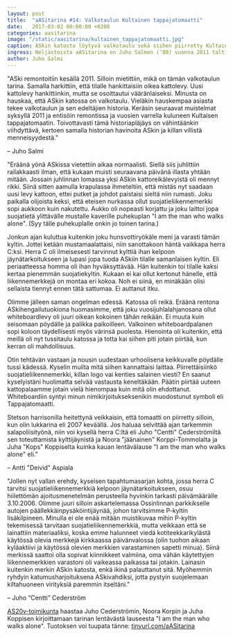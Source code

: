 ```yaml
---
layout: post
title:  "aASitarina #14: Valkotaulun Kultainen tappajatomaatti"
date:   2017-03-02 00:00:00 +0200
categories: aasitarina
image: "/static/aasitarina/kultainen_tappajatomaatti.jpg"
caption: ASkin katosta löytyvä valkotaulu sekä siihen piirretty Kultainen tappajatomaatti
ingress: Neljästoista aASitarina on Juho Salmen ('08) vuonna 2011 taltioima kertomus ASkin katossa tänäkin päivänä majailevasta valkotaulusta, johon on piirretty Kultainen tappajatomaatti. Tämä sama kertomus on teipattuna valkotaulun toiselle puolelle.
author: Juho Salmi
---
```


"ASki remontoitiin kesällä 2011. Silloin mietittiin, mikä on tämän valkotaulun tarina. Samalla harkittiin, että tilalle hankittaisiin oikea kattolevy. Uusi kattolevy hankittiinkin, mutta se osoittautui vääränlaiseksi. Minusta on hauskaa, että ASkin katossa on valkotaulu. Vieläkin hauskempaa asiasta tekee valkotaulun ja sen edeltäjien historia. Keräsin seuraavat muistelmat syksyllä 2011 ja entisöin remontissa ja vuosien varrella kuluneen Kultaisen tappajatomaatin. Toivottavasti tämä historiapläjäys on vähintäänkin viihdyttävä, kertoen samalla historian havinoita ASkin ja killan villistä menneisyydestä."

– Juho Salmi

"Eräänä yönä ASkissa vietettiin aikaa normaalisti. Siellä siis juhlittiin railakkaasti ilman, että kukaan muisti seuraavana päivänä illasta yhtään mitään. Jossain juhlinnan lomassa yksi ASkin kattoreikälevyistä oli mennyt rikki. Siinä sitten aamulla krapulassa ihmeteltiin, että mistäs nyt saadaan uusi levy kattoon, ettei putket ja johdot paistaisi sieltä niin rumasti. Joku paikalla olijoista keksi, että eteisen nurkassa ollut suojatieliikennemerkki sopi aukkoon kuin nakutettu. Aukko oli nopeasti korjattu ja joku laittoi jopa suojatietä ylittävälle mustalle kaverille puhekuplan "I am the man who walks alone". (Syy tälle puhekuplalle onkin jo toinen tarina.)

Jonkun ajan kuluttua kuitenkin joku hunsvottiryökäle meni ja varasti tämän kyltin. Jottei ketään mustamaalattaisi, niin sanottakoon häntä vaikkapa herra C:ksi. Herra C oli ilmeisesesti tarvinnut kylttiä ihan kelpoon jäynätarkoitukseen ja lupasi jopa tuoda ASkiin tilalle samanlaisen kyltin. Eli periaatteessa homma oli ihan hyväksyttävää. Hän kuitenkin toi tilalle kaksi kertaa pienemmän suojatiekyltin. Kukaan ei kai ollut kertonut hänelle, että liikennemerkkejä on montaa eri kokoa. Noh ei siinä, en minäkään olisi sellaista tiennyt ennen tätä sattumaa. Ei auttanut itku.

Olimme jälleen saman ongelman edessä. Katossa oli reikä. Eräänä rentona ASkihengailutuokiona huomasimme, että joku vuosijuhlalahjanosana ollut whiteboardlevy oli juuri oikean kokoinen tähän reikään. Ei muuta kuin seisomaan pöydälle ja palikka paikoilleen. Valkoinen whiteboardpalanen sopi koloon täydellisesti myös värinsä puolesta. Hienointa oli kuitenkin, että meillä oli nyt tussitaulu katossa ja totta kai siihen piti jotain piirtää, kun kerran oli mahdollisuus.

Otin tehtävän vastaan ja nousin uudestaan urhoolisena keikkuvalle pöydälle tussi kädessä. Kyselin muilta mitä siihen kannattaisi laittaa. Piirrettäisiinkö suojatieliikennemerkki, killan logo vai kenties salainen viesti? En saanut kyselyistäni huolimatta selvää vastausta keneltäkään. Päätin piirtää uuteen kattopalaamme jotain vielä hienompaa kuin mitä olin ehdottanut. Whiteboardiin syntyi minun nimikirjoitukseksenikin muodostunut symboli eli Tappajatomaatti.

Stetson harrisonilla heitettynä veikkaisin, että tomaatti on piirretty silloin, kun olin lukkarina eli 2007 keväällä. Jos haluaa selvittää ajan tarkemmin salapoliisityönä, niin voi kysellä herra C:ltä eli Juho "Centti" Cederströmiltä sen toteuttamista kylttijäynistä ja Noora "jäänainen" Korppi-Tommolalta ja Juha "Kops" Koppiselta kuinka kauan lentävälause "I am the man who walks alone" eli."

– Antti "Deivid" Aspiala

"Jollen nyt vallan erehdy, kyseisen tapahtumasarjan kohta, jossa herra C tarvitsi suojatieliikennemerkkiä kelpoon jäynätarkoitukseen, osuu hiilettömän ajoitusmenetelmän perusteella hyvinkin tarkasti päivämäärälle 3.10.2006. Olimme juuri silloin askartelemassa Ossinlinnan parkkikselle autojen päällekkäinpysäköintijäynää, johon tarvitsimme P-kyltin lisäkilpineen. Minulla ei ole enää mitään muistikuvaa mihin P-kyltin tekemisessä tarvitaan suojatieliikennemerkkiä, mutta veikkaan että se lainattiin materiaaliksi, koska emme halunneet viedä kotiteekkarikylästä käytössä olevia merkkejä kirkkaassa päivänvalossa (olin tuohon aikaan kyläaktiivi ja käytössä olevien merkkien varastaminen sapetti minua). Siinä merkissä saattoi olla sopivat kiinnikkeet valmiina, oma vähän käytettyjen liikennemerkkien varastoni oli vaikeassa paikassa tai jotakin. Lainasin kuitenkin merkin ASkin katosta, enkä ikinä palauttanut sitä. Myöhemmin ryhdyin katumusharjoituksena ASkivahdiksi, jotta pystyin suojelemaan kiltahuoneen virityksiä paremmin itseltäni."

– Juho “Centti” Cederström

[AS20v-toimikunta](https://www.facebook.com/AS20v/) haastaa Juho Cederströmin, Noora Korpin ja Juha Koppisen kirjoittamaan tarinan lentävästä lauseesta "I am the man who walks alone". Tuotoksen voi tuupata tänne: [tinyurl.com/aASitarina](http://tinyurl.com/aASitarina)
